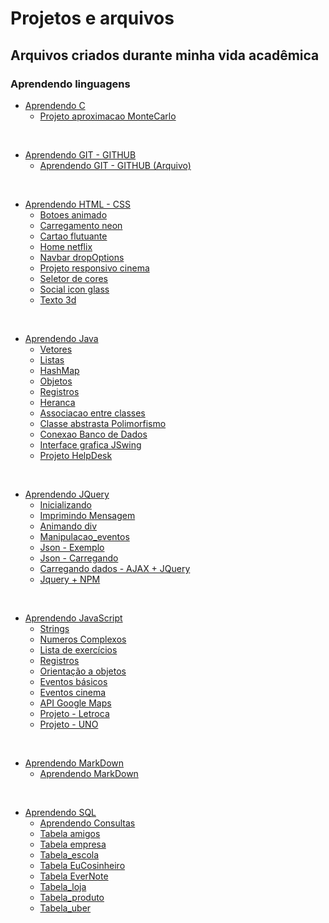 # Projetos e arquivos 

## Arquivos criados durante minha vida acadêmica

### Aprendendo linguagens

* [Aprendendo C](https://github.com/GuilhermeAmarilho/Arquivos/tree/master/AprendendoLinguagens/C)
  * [Projeto aproximacao MonteCarlo](https://github.com/GuilhermeAmarilho/Arquivos/tree/master/AprendendoLinguagens/C/Projeto_aproximacao_MonteCarlo)

<br>

* [Aprendendo GIT - GITHUB](https://github.com/GuilhermeAmarilho/Arquivos/tree/master/AprendendoLinguagens/GIT-GITHUB)
  * [Aprendendo GIT - GITHUB (Arquivo)](https://github.com/GuilhermeAmarilho/Arquivos/blob/master/AprendendoLinguagens/GIT-GITHUB/Comandos_Git.mkd)

<br>

* [Aprendendo HTML - CSS](https://github.com/GuilhermeAmarilho/Arquivos/tree/master/AprendendoLinguagens/Html-Css)
  * [Botoes animado](https://guilhermeamarilho.github.io/Arquivos/AprendendoLinguagens/Html-Css/Botoes_animado/)
  * [Carregamento neon](https://guilhermeamarilho.github.io/Arquivos/AprendendoLinguagens/Html-Css/Carregamento_neon/)
  * [Cartao flutuante](https://guilhermeamarilho.github.io/Arquivos/AprendendoLinguagens/Html-Css/Cartao_flutuante/)
  * [Home netflix](https://guilhermeamarilho.github.io/Arquivos/AprendendoLinguagens/Html-Css/Home_netflix/)
  * [Navbar dropOptions](https://guilhermeamarilho.github.io/Arquivos/AprendendoLinguagens/Html-Css/Navbar_dropOptions/)
  * [Projeto responsivo cinema](https://guilhermeamarilho.github.io/Arquivos/AprendendoLinguagens/Html-Css/Projeto_responsivo_cinema/)
  * [Seletor de cores](https://guilhermeamarilho.github.io/Arquivos/AprendendoLinguagens/Html-Css/Seletor_de_cores/)
  * [Social icon glass](https://guilhermeamarilho.github.io/Arquivos/AprendendoLinguagens/Html-Css/Social_icon_glass/)
  * [Texto 3d](https://guilhermeamarilho.github.io/Arquivos/AprendendoLinguagens/Html-Css/Texto_3d/)
  
<br>

* [Aprendendo Java](https://github.com/GuilhermeAmarilho/Arquivos/tree/master/AprendendoLinguagens/Java)
  * [Vetores](https://github.com/GuilhermeAmarilho/Arquivos/tree/master/AprendendoLinguagens/Java/Vetores)
  * [Listas](https://github.com/GuilhermeAmarilho/Arquivos/tree/master/AprendendoLinguagens/Java/Listas)
  * [HashMap](https://github.com/GuilhermeAmarilho/Arquivos/tree/master/AprendendoLinguagens/Java/HashMap)
  * [Objetos](https://github.com/GuilhermeAmarilho/Arquivos/tree/master/AprendendoLinguagens/Java/Objetos)
  * [Registros](https://github.com/GuilhermeAmarilho/Arquivos/tree/master/AprendendoLinguagens/Java/Registros)
  * [Heranca](https://github.com/GuilhermeAmarilho/Arquivos/tree/master/AprendendoLinguagens/Java/Heranca)
  * [Associacao entre classes](https://github.com/GuilhermeAmarilho/Arquivos/tree/master/AprendendoLinguagens/Java/Associacao_classes)
  * [Classe abstrasta Polimorfismo](https://github.com/GuilhermeAmarilho/Arquivos/tree/master/AprendendoLinguagens/Java/Classe_abstrata_polimorfismo)
  * [Conexao Banco de Dados](https://github.com/GuilhermeAmarilho/Arquivos/tree/master/AprendendoLinguagens/Java/Conexao_BD)
  * [Interface grafica JSwing](https://github.com/GuilhermeAmarilho/Arquivos/tree/master/AprendendoLinguagens/Java/Interface_grafica_JSwing)
  * [Projeto HelpDesk](https://github.com/GuilhermeAmarilho/Arquivos/tree/master/AprendendoLinguagens/Java/Projeto_HelpDesk)

<br>

* [Aprendendo JQuery](https://github.com/GuilhermeAmarilho/Arquivos/tree/master/AprendendoLinguagens/Jquery)
  * [Inicializando](https://github.com/GuilhermeAmarilho/Arquivos/tree/master/AprendendoLinguagens/Jquery/Get_Starter) 
  * [Imprimindo Mensagem](https://github.com/GuilhermeAmarilho/Arquivos/tree/master/AprendendoLinguagens/Jquery/Imprimindo_mensagem) 
  * [Animando div](https://github.com/GuilhermeAmarilho/Arquivos/tree/master/AprendendoLinguagens/Jquery/Animando_div) 
  * [Manipulacao_eventos](https://github.com/GuilhermeAmarilho/Arquivos/tree/master/AprendendoLinguagens/Jquery/Manipulacao_eventos) 
  * [Json - Exemplo](https://github.com/GuilhermeAmarilho/Arquivos/tree/master/AprendendoLinguagens/Jquery/Exemplo_json) 
  * [Json - Carregando](https://github.com/GuilhermeAmarilho/Arquivos/tree/master/AprendendoLinguagens/Jquery/Carregando_JSon) 
  * [Carregando dados - AJAX + JQuery](https://github.com/GuilhermeAmarilho/Arquivos/tree/master/AprendendoLinguagens/Jquery/Carregando_dados_AJAX_JQuery) 
  * [Jquery + NPM](https://github.com/GuilhermeAmarilho/Arquivos/tree/master/AprendendoLinguagens/Jquery/Aprendendo_jquery_npm) 

<br>

* [Aprendendo JavaScript](https://github.com/GuilhermeAmarilho/Arquivos/tree/master/AprendendoLinguagens/Js)
  * [Strings](https://github.com/GuilhermeAmarilho/Arquivos/tree/master/AprendendoLinguagens/Js/Strings)
  * [Numeros Complexos](https://github.com/GuilhermeAmarilho/Arquivos/tree/master/AprendendoLinguagens/Js/Numeros_complexos)
  * [Lista de exercícios](https://github.com/GuilhermeAmarilho/Arquivos/tree/master/AprendendoLinguagens/Js/Exercicios_JS)
  * [Registros](https://github.com/GuilhermeAmarilho/Arquivos/tree/master/AprendendoLinguagens/Js/Registros)
  * [Orientação a objetos](https://github.com/GuilhermeAmarilho/Arquivos/tree/master/AprendendoLinguagens/Js/Objetos)
  * [Eventos básicos](https://github.com/GuilhermeAmarilho/Arquivos/tree/master/AprendendoLinguagens/Js/Eventos_basico)
  * [Eventos cinema](https://github.com/GuilhermeAmarilho/Arquivos/tree/master/AprendendoLinguagens/Js/Eventos_cinema)
  * [API Google Maps](https://github.com/GuilhermeAmarilho/Arquivos/tree/master/AprendendoLinguagens/Js/GoogleMaps)
  * [Projeto - Letroca](https://github.com/GuilhermeAmarilho/Arquivos/tree/master/AprendendoLinguagens/Js/Projeto_Letroca)
  * [Projeto - UNO](https://github.com/GuilhermeAmarilho/Arquivos/tree/master/AprendendoLinguagens/Js/Uno)

<br>

* [Aprendendo MarkDown](https://github.com/GuilhermeAmarilho/Arquivos/tree/master/AprendendoLinguagens/Markdown)
  * [Aprendendo MarkDown](https://github.com/GuilhermeAmarilho/Arquivos/tree/master/AprendendoLinguagens/Markdown/Comandos_MarkDown.mkd)
  
<br>

* [Aprendendo SQL](https://github.com/GuilhermeAmarilho/Arquivos/tree/master/AprendendoLinguagens/Sql)
  * [Aprendendo Consultas](https://github.com/GuilhermeAmarilho/Arquivos/tree/master/AprendendoLinguagens/Sql/Aprendendo_consultas)
  * [Tabela amigos](https://github.com/GuilhermeAmarilho/Arquivos/tree/master/AprendendoLinguagens/Sql/Tabela_amigos)
  * [Tabela empresa](https://github.com/GuilhermeAmarilho/Arquivos/tree/master/AprendendoLinguagens/Sql/Tabela_empresa)
  * [Tabela_escola](https://github.com/GuilhermeAmarilho/Arquivos/tree/master/AprendendoLinguagens/Sql/Tabela_escola)
  * [Tabela EuCosinheiro](https://github.com/GuilhermeAmarilho/Arquivos/tree/master/AprendendoLinguagens/Sql/Tabela_EuCosinheiro)
  * [Tabela EverNote](https://github.com/GuilhermeAmarilho/Arquivos/tree/master/AprendendoLinguagens/Sql/Tabela_EverNote)
  * [Tabela_loja](https://github.com/GuilhermeAmarilho/Arquivos/tree/master/AprendendoLinguagens/Sql/Tabela_loja)
  * [Tabela_produto](https://github.com/GuilhermeAmarilho/Arquivos/tree/master/AprendendoLinguagens/Sql/Tabela_produto)
  * [Tabela_uber](https://github.com/GuilhermeAmarilho/Arquivos/tree/master/AprendendoLinguagens/Sql/Tabela_uber)